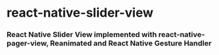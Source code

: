 # react-native-slider-view

### React Native Slider View implemented with react-native-pager-view, Reanimated and React Native Gesture Handler
